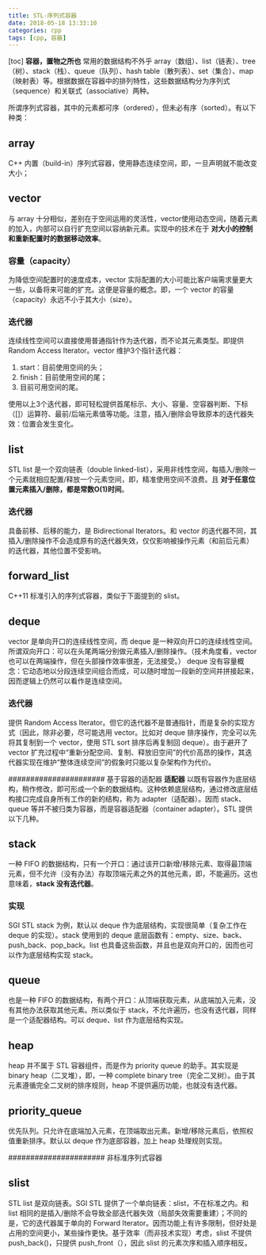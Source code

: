 ```yaml
---
title: STL-序列式容器
date: 2018-05-18 13:33:10
categories: cpp
tags: [cpp, 容器]
---
```

[toc]
**容器，置物之所也**
常用的数据结构不外乎 array（数组）、list（链表）、tree（树）、stack（栈）、queue（队列）、hash table（散列表）、set（集合）、map（映射表）等。根据数据在容器中的排列特性，这些数据结构分为序列式（sequence）和关联式（associative）两种。

所谓序列式容器，其中的元素都可序（ordered），但未必有序（sorted）。有以下种类：

## array
C++ 内置（build-in）序列式容器，使用静态连续空间，即，一旦声明就不能改变大小；

## vector
与 array 十分相似，差别在于空间运用的灵活性，vector使用动态空间，随着元素的加入，内部可以自行扩充空间以容纳新元素。实现中的技术在于 **对大小的控制和重新配置时的数据移动效率**。

### 容量（capacity）
为降低空间配置时的速度成本，vector 实际配置的大小可能比客户端需求量更大一些，以备将来可能的扩充。这便是容量的概念。即，一个 vector 的容量（capacity）永远不小于其大小（size）。

### 迭代器
连续线性空间可以直接使用普通指针作为迭代器，而不论其元素类型。即提供 Random Access Iterator。vector 维护3个指针迭代器：
1. start：目前使用空间的头；
2. finish：目前使用空间的尾；
3. 目前可用空间的尾。

使用以上3个迭代器，即可轻松提供首尾标示、大小、容量、空容器判断、下标（[]）运算符、最前/后端元素值等功能。注意，插入/删除会导致原本的迭代器失效：位置会发生变化。

## list
STL list 是一个双向链表（double linked-list），采用非线性空间，每插入/删除一个元素就相应配置/释放一个元素空间，即，精准使用空间不浪费。且 **对于任意位置元素插入/删除，都是常数O(1)时间**。

### 迭代器
具备前移、后移的能力，是 Bidirectional Iterators。和 vector 的迭代器不同，其插入/删除操作不会造成原有的迭代器失效，仅仅影响被操作元素（和前后元素）的迭代器，其他位置不受影响。

## forward_list
C++11 标准引入的序列式容器，类似于下面提到的 slist。

## deque
vector 是单向开口的连续线性空间，而 deque 是一种双向开口的连续线性空间。所谓双向开口：可以在头尾两端分别做元素插入/删除操作。（技术角度看，vector 也可以在两端操作，但在头部操作效率很差，无法接受。）
deque 没有容量概念：它动态地以分段连续空间组合而成，可以随时增加一段新的空间并拼接起来，因而逻辑上仍然可以看作是连续空间。

### 迭代器
提供 Random Access Iterator。但它的迭代器不是普通指针，而是复杂的实现方式（因此，除非必要，尽可能选用 vector。比如对 deque 排序操作，完全可以先将其复制到一个 vector，使用 STL sort 排序后再复制回 deque）。由于避开了 vector 扩充过程中“重新分配空间、复制、释放旧空间”的代价高昂的操作，其迭代器实现在维护“整体连续空间”的假象时只能以复杂架构作为代价。

###################### 基于容器的适配器
**适配器**
以既有容器作为底层结构，稍作修改，即可形成一个新的数据结构。这种依赖底层结构，通过修改底层结构接口完成自身所有工作的新的结构，称为 adapter（适配器）。因而 stack、queue 等并不被归类为容器，而是容器适配器（container adapter）。STL 提供以下几种。

## stack
一种 FIFO 的数据结构，只有一个开口：通过该开口新增/移除元素、取得最顶端元素，但不允许（没有办法）存取顶端元素之外的其他元素，即，不能遍历。这也意味着，**stack 没有迭代器**。

### 实现
SGI STL stack 为例，默认以 deque 作为底层结构，实现很简单（复杂工作在 deque 的实现）。stack 使用到的 deque 底层函数有：empty、size、back、push_back、pop_back。list 也具备这些函数，并且也是双向开口的，因而也可以作为底层结构实现 stack。

## queue
也是一种 FIFO 的数据结构，有两个开口：从顶端获取元素，从底端加入元素，没有其他办法获取其他元素。所以类似于 stack，不允许遍历，也没有迭代器，同样是一个适配器结构。可以 deque、list 作为底层结构实现。

## heap
heap 并不属于 STL 容器组件，而是作为 priority queue 的助手。其实现是 binary heap（二叉堆），即，一种 complete binary tree（完全二叉树）。由于其元素遵循完全二叉树的排序规则，heap 不提供遍历功能，也就没有迭代器。

## priority_queue
优先队列。只允许在底端加入元素，在顶端取出元素。新增/移除元素后，依照权值重新排序。默认以 deque 作为底部容器，加上 heap 处理规则实现。

###################### 非标准序列式容器
## slist
STL list 是双向链表。SGI STL 提供了一个单向链表：slist，不在标准之内。和 list 相同的是插入/删除不会导致全部迭代器失效（局部失效需要重建）；不同的是，它的迭代器属于单向的 Forward Iterator。因而功能上有许多限制，但好处是占用的空间更小，某些操作更快。基于效率（而非技术实现）考虑，slist 不提供 push_back()，只提供 push_front（），因此 slist 的元素次序和插入顺序相反。

